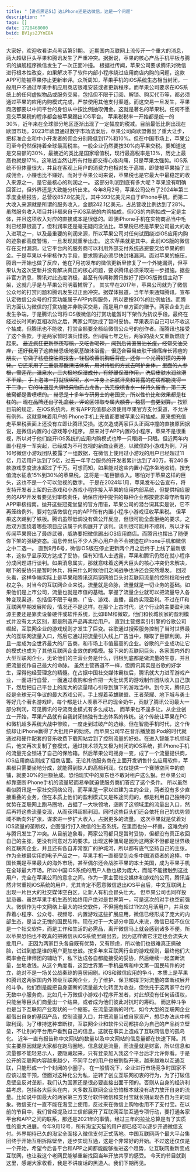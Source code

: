 ```yaml
---
title: "【讲点黑话51】选iPhone还是选微信，这是一个问题"
description: ""
tags: []
date: 1728468000
bvid: BV1ys2JYnE8A
---
```

大家好，欢迎收看讲点黑话第51期。
近期国内互联网上流传开一个重大的消息，两大超级巨头苹果和腾讯发生了严重冲突。据据说，苹果的核心产品手机平板与腾讯的旗舰程序微信发生了一次正面冲撞。
根据社传闻，苹果公司要求腾讯对微信进行根本性改变，如果解决不了软件内部小程序绕过应用商店内购的问题，这款APP可能被苹果停止更新审评。众所周知，苹果手机的iOS系统生态相当封闭，一般用户不通过苹果手机应用商店很难安装或者更新程序。而苹果公司要求在iOS系统上的任何虚拟物品或服务交易，包括但不限于订阅、解锁、购买代币等，都必须通过苹果的应用内购模式完成，严禁使用其他支付渠道。而这交易一旦发生，苹果商店都要以中间平台的身份从中按比例抽取佣金。这就是著名的苹果税。任何不愿意交苹果税的程序都会被苹果踢出iOS平台。
苹果税税率一开始都是统一的30%，近年来在全球部分地区逐渐出现了一定幅度的税减。目前最低比例出现在欧盟市场。2023年欧盟通过数字市场法案后，苹果公司向欧盟做出了重大让步，把标准企业和中小开发者的佣金分别降低到17%和10%。但在中国市场上，苹果公司至今仍然保持着全球最高税率。一般企业仍然要按30%向苹果交税。要知道这是交易额的30%，最接近的类比是国家增值税，现行最高税率是13%，历史上最高也就是17%。这笔钱当然让所有付账都交得心疼肉痛，只是苹果太强势。iOS系统不但体量很大，并且在客观上用户的消费力也相对处于高端，即使被苹果抽了三成佣金，小赚也比不赚好。而对于苹果公司来说，苹果税也是它最大中最稳定的收入来源之一，是它最核心的利润之一。
这部分利润到底有多大呢？苹果没有明确回答过，但外界还是大致能分析出来。今年8月2号，苹果公司公布了2024年第三季度业绩报告，总营收857.8亿美元，其中393亿美元来自于iPhone手机，而第二大收入来源就是所谓的服务收入，金额242.1亿美元，占总营收比例达到了28%。虽然服务收入项目并非都来自于iOS系统的内购抽成，但iOS的内购抽成一定是主体，并且这项收入对应的直接成本是很低的。即便iPhone手机在实物商品当中毛利已经算很高了，但利润率还是毫无疑问没法比。苹果税已经是苹果公司最大的收入进项之一，以及最重要的利润来源，所以苹果公司对任何试图绕过iOS应用内购的迹象都高度警惕，一旦发现就重拳出击。
这次苹果就是其中。此前iOS版的微信存在支付漏洞，让它平台内的服务商可以利用外部支付系统逃避要交给苹果的佣金。于是苹果以卡审核作为手段，要求腾讯必须尽快封堵漏洞。面对苹果的施压，腾讯一开始也做了反应，他在7月初发布的微信更新里修复了一个外链漏洞，但苹果认为这次更新并没有解决真正的核心问题，要求腾讯必须采取进一步措施。据些非官方消息，腾讯对此态度消极，甚至有传闻称腾讯做好了把iOS版微信主动下架，这就几乎是与苹果公司明着摊牌了。
其实早在2017年，苹果公司就为了微信公众号的打赏问题和腾讯发生过正面冲突。据媒体报道，当年苹果通知腾讯，宣布认定微信公众号的打赏功能属于APP内购服务，所以要按30%的比例抽钱。而腾讯方面认为微信的打赏功能并非购买交易，而是用户单方面的赠予。两家企业为此发生争端，于是腾讯公司将iOS版微信的打赏功能暂时下架作为抗议手段。最终在经过长时间的互相攻防之后，两家公司达成了暂时妥协。苹果表示自己可以不收这个抽成，但腾讯也不能收，打赏金额要全额给微信公众号的创作者。而腾讯也接受了这个条款，于是两家暂时演兵惜鼓。但间隔七年之后，两家的战火又重新燃烧了起来。
<del>最近疯狂更新熬夜写稿，又吃香喝辣，</del>
<del>闻到后背直冒油长痘，经常又油又痒，</del>
<del>还好我用了这款赫恩极地氨基酸沐浴露，</del>
<del>很适合容易皮肤干燥瘙痒长背痘的朋友，</del>
<del>它做了祛痘控油双报告，轻松改善前胸后背痘，还你一个光滑好摸的男神背。</del>
<del>它还采用了三重氨基酸清洁体系，用对待脸的方式去呵护身体。</del>
<del>里面的人参根，雪莲花，温泉水，三大极地保湿成分，有舒缓保湿作用，</del>
<del>洗后皮肤水润丝滑不干燥。</del>
<del>手上泡沫一打就很绵密，水一冲身上油腻汗臭和背露的疙瘩都能洗得一干二净。</del>
<del>它的味道是大牌经典物质古龙香，洗完像喷香水一样持久留香，第二天被窝都是香喷喷的。</del>
<del>赫恩是十多年专研男士的老国货，所以性价比和效果都是杠杠的。</del>
<del>现在品牌还出了礼盒装，评论区领取专属大额券，稳搭一套更划算。</del>
按照目前的规定，在iOS系统内，所有APP充值都必须使用苹果官方支付渠道，不允许有例外。这就意味着用户的iPhone手机上充值都要被苹果公司抽成。原来想充值走苹果税表面上还没有立即让腾讯受损。这次造成两家巨头正面冲撞的直接原因据说，是微信内置的小游戏等小程序。
原来对于APP内置的小程序，苹果不是很重视，所以对于他们绕开iOS系统的应用内购模式也睁一只眼闭一只眼。但近两年内置小程序一军突起，已经成为不可忽视的新商业赛道。以微信的小游戏为例，7月16号微信小游戏团队披露了一组数据，在微信上使用过小游戏的用户已经超过11亿，月活用户达到了5亿，过去一年平台服务的开发者累计达到了40万，有240多款游戏季度流水超过了千万。可想而知，如果能对这些内置小程序坐地收钱，按充值流水征收15%到30%的苹果税，这将是一笔巨额收入。哪怕对于苹果这样的巨头，这也不是一个可以忽视的数字。
于是在2024年1月，苹果发布公告宣布，将支持开发者上架的云游戏和小游戏小程序接入苹果的应用内部系统，但提供相应服务的APP开发者要见到审核责任，确保应用中提供的每种企业都按要求尊守所有的APP审核指南。抛开这些冠冕堂皇的官方用语，苹果公司的潜台词其实是说，它不再笼络例外，要对包括微信在内的APP所有内置小程序小游戏征收苹果税。
但苹果这次踢到了铁板。腾讯虽然低调没有做公开反应，但很可能全盘拒绝的要求，之后双方围绕着哪些项目应该属于内购展开了谈判。谈判很可能并不顺利，所以才有传闻苹果祭出了最终武器，威胁要把微信踢出iOS应用商店。而腾讯也摆出了随便你下架的强硬姿态。消息传出后不少人担心用户会不会被迫在iPhone手机和微信之中二选一。
直到9月6号，微信iOS版在停止更新两个月之后终于上线了最新版本，这似乎显示双方达成了妥协，但有知情人士透露，苹果和腾讯仍然在就小程序分成问题进行谈判。如果消息属实，那就意味着这两大巨头的核心冲突仍未解决，眼下的妥协只是暂时休兵，将来什么时候他们之间战争也许还会突然爆发。
回过头看，这样争端实际上是苹果和腾讯这两家网络巨头对互联网流量的控制权和分成权之争。对当今的互联网企业来说，流量就是命脉，流量就是一切业务的基础。如果他们是上市公司，流量也就是市值的基础。掌握了流量企业就可以把流量导入各种变现渠道，包括但不限于电商、广告、游戏、直播，最终实现盈利。不过在IT和互联网早期发展阶段，情况还不是这样。在那个上古时代，这个行业的主要盈利来源主要还是靠卖设备硬件或软件系统，比如IBM和微软，他们和长城长家的盈利模式并没有太大区别，都是制造产品再卖给用户。
直到主营搜索引引擎的谷歌公司崛起，互联网企业的游戏规则才发生了巨变。谷歌通过搜索服务控制了当时世界最大的互联网流量入口，然后它通过把流量引入线上广告当中，赚取了巨额利润，并且一度成为全世界最大的广告商，和市场上市值最高的企业。谷歌的产业成功让它的模式也成为了其他互联网企业效仿的楷模。接下来的互联网巨头，各家国内外的大型互联网企业，无论他们的主营业务是什么，归根到底都是做流量的生意，并且把流量视作自己最大的命脉。
虽然主营赛道不一样，但腾讯其实是谷歌的好学生，深得他经营理念的精髓。在占据中国社交媒体霸权后，腾讯就大力进军游戏产业，一面进行自营，一面通过收购和合作把一大批优秀的游戏制作团队收入自己旗下，然后把自己平台上的庞大的流量精心引导到旗下的游戏当中。到今天，腾讯已经是全球无可争议的最大游戏公司，手上握着英雄联盟、王者荣耀、地下城与勇士等好几个著名游戏IP，每个都是让人羡慕不已的现金奶牛，贡献了腾讯公司最大一部分利润，可见腾讯的导流商业模式有多么成功。
而苹果也不遑多让。从企业创立一开始，苹果产品就有自我封闭搞独有生态体系的传统。这个传统让苹果在PC和微机超多系统大战中惨败，一度走到过破产的边缘。但在智能手机时代，这个传统却让iPhone赢得了大批用户的始终。而苹果公司早在音乐播放器iPod的时代就通过和硬件配套的音乐收费下载网站尝到了控制流量的好处。在进入智能手机领域后，他又再次复制了套模式，通过技术领先又极为封闭的iOS系统，把iPhone手机的流量完全锁进了自己的保险箱。然后苹果公司摇身一变，成了一个流量提供商，iOS应用商店则成了招商店面。无论其他服务商在上面开发销售什么应用软件，苹果都只需要坐地分成，就能得到惊人的高额利润。仅仅提供一个赛博空间中的商铺，就要30%的巨额抽成。恐怕现实中的房东也不敢对租户这么狠。但苹果公司却靠垄断iPhone手机的流量轻而易举就迫使服务商们答应了这个条件。
所以虽然看似腾讯是一家社交网络公司，而苹果是一家以进建为主的企业，两者没有多少直接重叠的业务，但在本质上他们的盈利模式又是殊途同归的，都是利用自己独特的优势在互联网上跑马圈地，占据了一大块领地，垄断了这领域里的流量出入口，然后再将这些流量变现，从而获得超额利润。同时这些巨头们还会依托自己的优势领域不断向外扩张，谋求进一步扩大收入，占据更多的流量。
这次苹果就是仗着对iOS流量的垄断权，企图强行打入微信的生态系统，在里面也分一杯羹，这难免的与腾讯发生了冲突。从目前迹象看，两家公司都只是暂时妥协，但都没有真正收回自己的主张，更没有同意对方的要求。出现这种僵局是因为这两家不但都是世界级的互联网企业，并且还有各自非常宽广的护城河，所以都有底气坚持自己的主张。
作为全球最实用的电子产品之一，苹果手机一直都受到众多中国消费者的追捧。中国长期是苹果最大的海外市场，甚至偶尔还会战胜苹果的本土美国，成为苹果手机在全球最大市场。所以中国iOS系统的用户人数也极为庞大，而能不能接触到这批用户，完全在苹果公司的意念之间。作为一家主营社交媒体和游戏的公司，腾讯当然非常重视iOS系统的用户，尤其肯定不愿意微信退出iOS平台后，中文互联网上出现一片巨大的社交媒体空白区，让新人有机会冒头壮大。
但苹果公司也同样投鼠忌器。虽然苹果手机生态的始终用户绝对是世界第一，可是这次的对手也空前强大。微信作为中文网络上最大的社交软件，不但拥有超过11亿的月活用户，并且依靠着小程序、公众号、视频号、内置游戏这些扩展应用，微信已经形成了庞大的内部生态，是当之无愧的国民软件。现在对于一大部分中国人来说，微信已经不仅仅是一个社交软件，而是工作和生活的必需品，离开微信马上就会感到诸多不便。所以苹果恐怕也不敢真的把微信从iOS系统里踢出去，因为这样做它注定也会流失大批用户。
正因为两家巨头各自既有优势，又有顾虑，所以他们也很难真正撕破脸，试试到底是谁的用户更加忠诚。按多年来互联网行业的游戏规则，最终他们大概率会在律师团的辅助下，私下达成各自都能接受的妥协，然后继续一起垄断流量，坐地收钱。从这个角度看，这回世界第一手机品牌和中文第一国民软件的对立，绝对不是一场关公战秦琼的喜居闹剧。iOS和微信应用的争斗，本质上是苹果和腾讯这两家国内外顶级互联网企业，为了维护、保卫和捍卫对流量的垄断权展开的斗争。他们倒是能把自身垄断的流量最大化转变为收益，但依托于这两家平台的无数中小服务商，比如几十万微信小游戏小程序开发者，对此却没有任何话语权，只能坐等巨头们商量出一个结果，或者成为他们彼此对抗时的筹码。
而这种斗争也是当下互联网产业现状的一个缩影。在流量垄断的时代，如今大型的互联网企业都借出自身的基因产品，控制流量入口，并把流量当成自家资产，想尽办法从中榨取利润。为了维持这种垄断权，互联网企业和软件公司都拼命为自己的产品树立壁垒，不让别的平台用户看到自己的信息。这就在事实上造成了互联网信息的孤岛化。
近年一直有报告称中文网站的数量以及中文网站的信息量都在快速下降。其实主要原因就是大家都在跑马圈地，信息就是流量，而流量就是财富，所以信息和流量都不能轻易示人，要隐藏起来，只有登录加入我这个平台后才允许你看。于是公开的互联网内容越来越少，不同平台的用户也被割裂开来，越来越难以互通互联，只能形成一个个封闭的小圈子。
在一般情况下，企业进行市场竞争时国家不应该过度干预，但面对这种化公为私，逆转了创立互联网初衷的行为，为了打破信息壁垒反对垄断，我们认为国家还是很必要直接出面干预的。否则从自身的经济利益考虑，包括各大巨头在内，大多数互联网企业恐怕根本就没有动力放开自身的流量。比如说中国最大的两家第三方支付软件微信和支付宝就长期呈现各自为主的现象。微信支付一直不能在淘宝上使用，反过来在微信上购物也用不了支付宝。在以前的节目中，我们曾经提及过工信部展开了互联网互联互通专项行动，要打通各家平台和APP之间的联系，那还是2021年的事情。经过三年的拉扯总算是有了实质性的重大进展。今年9月12号，所有淘宝天猫的用户都已经可以逐步开通微信支付。外界期待已久的淘宝全面接入微信支付正式落地。中国互联网两个最大平台集团终于开始互相拆除壁垒，逐步实现互通，这是个非常好的开始。不过这还仅仅是一个开始，希望今后各平台和APP之间都能能够推进这个趋势，让互联网重新变成互联网，也让我这个老网民能够重新找回当年开放共享的感受。
今天的节目就到这里，感谢大家收看，我是不讲废话的黑道人。我们下期再见。

